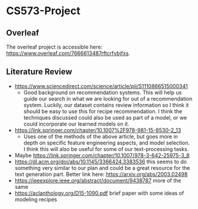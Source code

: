 # CS573-Project
## Overleaf
The overleaf project is accessible here: https://www.overleaf.com/7666613487rftcrfvbjfxs.
## Literature Review
- https://www.sciencedirect.com/science/article/pii/S1110866515000341
  - Good background on recommendation systems. This will help us guide our search in what we are looking for out of a recommendation system. Luckily, our dataset contains review information so I think it should be easy to use this for recipe recommendation. I think the techniques discussed could also be used as part of a model, or we could incorporate our learned models on it.
- https://link.springer.com/chapter/10.1007%2F978-981-15-8530-2_13
  - Uses one of the methods of the above article, but goes more in depth on specific feature engineering aspects, and model selection. I think this will also be useful for some of our text-processing tasks. 
- Maybe https://link.springer.com/chapter/10.1007/978-3-642-25975-3_8
- https://dl.acm.org/doi/abs/10.1145/3366424.3383536 this seems to do something very similar to our plan and could be a great resource for the text generation part. Better link here: https://arxiv.org/abs/2003.02498
- https://ieeexplore.ieee.org/abstract/document/9438787 more of the same
- https://aclanthology.org/D15-1090.pdf brief paper with some ideas of modeling recipes
